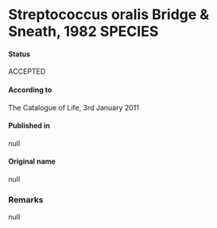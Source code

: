 # Streptococcus oralis Bridge & Sneath, 1982 SPECIES

#### Status
ACCEPTED

#### According to
The Catalogue of Life, 3rd January 2011

#### Published in
null

#### Original name
null

### Remarks
null